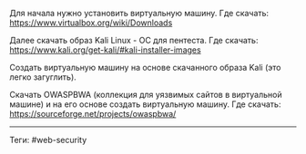 Для начала нужно установить виртуальную машину.
Где скачать: https://www.virtualbox.org/wiki/Downloads

Далее скачать образ Kali Linux - ОС для пентеста.
Где скачать: https://www.kali.org/get-kali/#kali-installer-images

Создать виртуальную машину на основе скачанного образа Kali (это легко загуглить).

Скачать OWASPBWA (коллекция для уязвимых сайтов в виртуальной машине) и на его основе создать виртуальную машину.
Где скачать: https://sourceforge.net/projects/owaspbwa/

---
Теги: #web-security 
